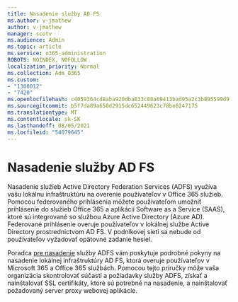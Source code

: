 ```yaml
---
title: Nasadenie služby AD FS
ms.author: v-jmathew
author: v-jmathew
manager: scotv
ms.audience: Admin
ms.topic: article
ms.service: o365-administration
ROBOTS: NOINDEX, NOFOLLOW
localization_priority: Normal
ms.collection: Adm_O365
ms.custom:
- "1300012"
- "7420"
ms.openlocfilehash: c4059364cd8aba920dba833c88a69413bad95a2c3b895599d9f6895b50ff73d5
ms.sourcegitcommit: b5f7da89a650d2915dc652449623c78be6247175
ms.translationtype: MT
ms.contentlocale: sk-SK
ms.lasthandoff: 08/05/2021
ms.locfileid: "54079645"
---
```

# <a name="deploy-ad-fs"></a>Nasadenie služby AD FS

Nasadenie služieb Active Directory Federation Services (ADFS) využíva vašu lokálnu infraštruktúru na overenie používateľov v Office 365 služieb. Pomocou federovaného prihlásenia môžete používateľom umožniť prihlásenie do služieb Office 365 a aplikácií Software as a Service (SAAS), ktoré sú integrované so službou Azure Active Directory (Azure AD). Federované prihlásenie overuje používateľov v lokálnej službe Active Directory prostredníctvom AD FS. V podnikovej sieti sa nebude od používateľov vyžadovať opätovné zadanie hesiel.

Poradca [pre nasadenie](https://go.microsoft.com/fwlink/?linkid=2071178) služby ADFS vám poskytuje podrobné pokyny na nasadenie lokálnej infraštruktúry AD FS, ktorá overuje používateľov v Microsoft 365 a Office 365 službách. Pomocou tejto príručky môže vaša organizácia skontrolovať súčasti a požiadavky služby ADFS, získať a nainštalovať SSL certifikáty, ktoré sú potrebné na nasadenie, a nainštalovať požadovaný server proxy webovej aplikácie.
